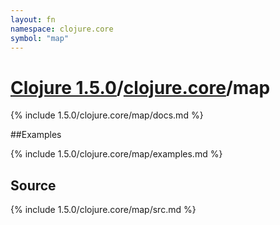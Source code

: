 ```yaml
---
layout: fn
namespace: clojure.core
symbol: "map"
---
```


# [Clojure 1.5.0](../../)/[clojure.core](../)/map

{% include 1.5.0/clojure.core/map/docs.md %}

##Examples

{% include 1.5.0/clojure.core/map/examples.md %}
## Source
{% include 1.5.0/clojure.core/map/src.md %}


